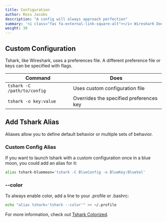 ```yaml
---
title: Configuration
author: Ross Jacobs
description: "A config will always approach perfection"
summary: '<i class="fas fa-external-link-square-alt"></i> Wireshark Docs: [Config Profiles](https://www.wireshark.org/docs/wsug_html_chunked/ChAppFilesConfigurationSection.html) | [Customization](https://www.wireshark.org/docs/wsug_html_chunked/ChapterCustomize.html)'
weight: 30
---
```


## Custom Configuration

Tshark, like Wireshark, uses a preferences file. A different preference file or keys can be specified with flags.

| Command                     | Does                                    |
| --------------------------- | --------------------------------------- |
| `tshark -C /path/to/config` | Uses custom configuration file          |
| `tshark -o key:value`       | Overrides the specified preferences key |

## Add Tshark Alias

Aliases allow you to define default behavior or multiple sets of behavior.

### Custom Config Alias

If you want to launch tshark with a custom configuration once in a blue moon, you could add an alias for it:

```bash
alias tshark-bluemoon='tshark -C BlueConfig -o BlueKey:BlueVal'
```

### \-\-color

To always enable color, add a line to your .profile or .bashrc:

```bash
echo "alias tshark='tshark --color'" >> ~/.profile
```

For more information, check out [Tshark Colorized](/packetcraft/tshark_colorized).
